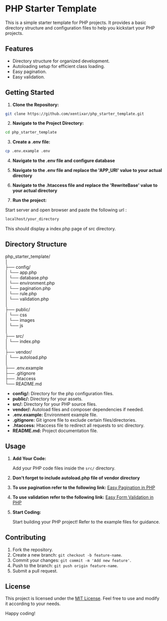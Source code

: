 # PHP Starter Template

This is a simple starter template for PHP projects. It provides a basic directory structure and configuration files to help you kickstart your PHP projects.

## Features

- Directory structure for organized development.
- Autoloading setup for efficient class loading.
- Easy pagination.
- Easy validation.

## Getting Started

1. **Clone the Repository:**

```bash
git clone https://github.com/xentixar/php_starter_template.git
```

2. **Navigate to the Project Directory:**

```bash
cd php_starter_template
```

3. **Create a .env file:**
```bash
cp .env.example .env
```

4. **Navigate to the .env file and configure database**

5. **Navigate to the .env file and replace the 'APP_URI' value to your actual directory**

6. **Navigate to the .htaccess file and replace the 'RewriteBase' value to your actual directory**

7. **Run the project:**

Start server and open browser and paste the following url :  

```bash
localhost/your_directory
```

This should display a index.php page of src directory.

## Directory Structure

php_starter_template/  
│  
├── config/  
│   └── app.php  
│   └── database.php  
│   └── environment.php  
│   └── pagination.php  
│   └── rule.php  
│   └── validation.php  
│  
├── public/  
│   └── css  
│   └── images  
│   └── js  
│  
├── src/  
│   └── index.php  
│  
├── vendor/  
│   └── autoload.php  
│  
├── .env.example  
├── .gitignore  
├── .htaccess  
└── README.md  


- **config/:** Directory for the php configuration files.
- **public/:** Directory for your assets.
- **src/:** Directory for your PHP source files.
- **vendor/:** Autoload files and composer dependencies if needed.
- **.env.example:** Environment example file.
- **.gitignore:** Git ignore file to exclude certain files/directories.
- **.htaccess:** Htaccess file to redirect all requests to src directory.
- **README.md:** Project documentation file.

## Usage

1. **Add Your Code:**

    Add your PHP code files inside the `src/` directory.

2. **Don't forget to include autoload.php file of vendor directory**

3. **To use pagination refer to the following link:**
    [Easy Pagination in PHP](https://github.com/xentixar/easy_pagination_in_php)

4. **To use validation refer to the following link:**
    [Easy Form Validation in PHP](https://github.com/xentixar/easy_php_form_validation)

5. **Start Coding:**

    Start building your PHP project! Refer to the example files for guidance.

## Contributing

1. Fork the repository.
2. Create a new branch: `git checkout -b feature-name`.
3. Commit your changes: `git commit -m 'Add new feature'`.
4. Push to the branch: `git push origin feature-name`.
5. Submit a pull request.

## License

This project is licensed under the [MIT License](LICENSE). Feel free to use and modify it according to your needs.

Happy coding!
